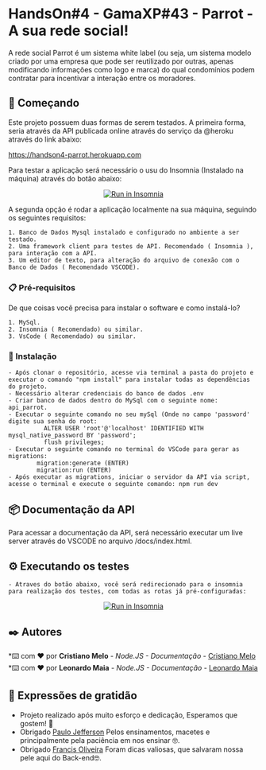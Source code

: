 # HandsOn#4 - GamaXP#43 - Parrot - A sua rede social!

A rede social Parrot é um sistema white label (ou seja, um sistema modelo criado por
uma empresa que pode ser reutilizado por outras, apenas modificando informações
como logo e marca) do qual condomínios podem contratar para incentivar a interação
entre os moradores.

## 🚀 Começando

Este projeto possuem duas formas de serem testados. A primeira forma, seria através da API publicada online através do serviço da @heroku através do link abaixo:

https://handson4-parrot.herokuapp.com

Para testar a aplicação será necessário o usu do Insomnia (Instalado na máquina) através do botão abaixo: 
<p align = 'center'><a href="https://insomnia.rest/run/?label=api-parrot&uri=https%3A%2F%2Fraw.githubusercontent.com%2FCristiano-Melo%2FHandsOn4%2Fmaster%2Fdocs%2FInsomnia_2022-09-08.json" target="_blank"><img src="https://insomnia.rest/images/run.svg" alt="Run in Insomnia"></a></p>

A segunda opção é rodar a aplicação localmente na sua máquina, seguindo os seguintes requisitos:

    1. Banco de Dados Mysql instalado e configurado no ambiente a ser testado.
    2. Uma framework client para testes de API. Recomendado ( Insomnia ), para interação com a API.
    3. Um editor de texto, para alteração do arquivo de conexão com o Banco de Dados ( Recomendado VSCODE).

### 📋 Pré-requisitos

De que coisas você precisa para instalar o software e como instalá-lo?

    1. MySql.
    2. Insomnia ( Recomendado) ou similar.
    3. VsCode ( Recomendado) ou similar.

### 🔧 Instalação
    - Após clonar o repositório, acesse via terminal a pasta do projeto e executar o comando "npm install" para instalar todas as dependências do projeto.
    - Necessário alterar credenciais do banco de dados .env
    - Criar banco de dados dentro do MySql com o seguinte nome: api_parrot.
    - Executar o seguinte comando no seu mySql (Onde no campo 'password' digite sua senha do root: 
              ALTER USER 'root'@'localhost' IDENTIFIED WITH mysql_native_password BY 'password';
              flush privileges;
    - Executar o seguinte comando no terminal do VSCode para gerar as migrations:
            migration:generate (ENTER)
            migration:run (ENTER)
    - Após executar as migrations, iniciar o servidor da API via script, acesse o terminal e execute o seguinte comando: npm run dev
    
    
## 📦 Documentação da API

Para acessar a documentação da API, será necessário executar um live server através do VSCODE no arquivo /docs/index.html.

## ⚙️ Executando os testes

    - Atraves do botão abaixo, você será redirecionado para o insomnia para realização dos testes, com todas as rotas já pré-configuradas:
 
 <p align = 'center'><a href="https://insomnia.rest/run/?label=api-parrot&uri=https%3A%2F%2Fraw.githubusercontent.com%2FCristiano-Melo%2FHandsOn4%2Fmaster%2Fdocs%2Fapi_parrot-local.json" target="_blank"><img src="https://insomnia.rest/images/run.svg" alt="Run in Insomnia"></a></a></p>

## ✒️ Autores

*⌨️ com ❤️ por **Cristiano Melo** - *Node.JS - Documentação* - [Cristiano Melo](https://github.com/Cristiano-Melo)<br>
*⌨️ com ❤️ por **Leonardo Maia** - *Node.JS - Documentação* - [Leonardo Maia](https://github.com/LeoMPG)

## 🎁 Expressões de gratidão

* Projeto realizado após muito esforço e dedicação, Esperamos que gostem! 📢
* Obrigado [Paulo Jefferson](https://www.linkedin.com/in/paulo-jefferson-mendes-96609b74) Pelos ensinamentos, macetes e principalmente pela paciência em nos ensinar 🤓.
* Obrigado [Francis Oliveira](https://www.linkedin.com/in/franciscpd/) Foram dicas valiosas, que salvaram nossa pele aqui do Back-end🤓.

